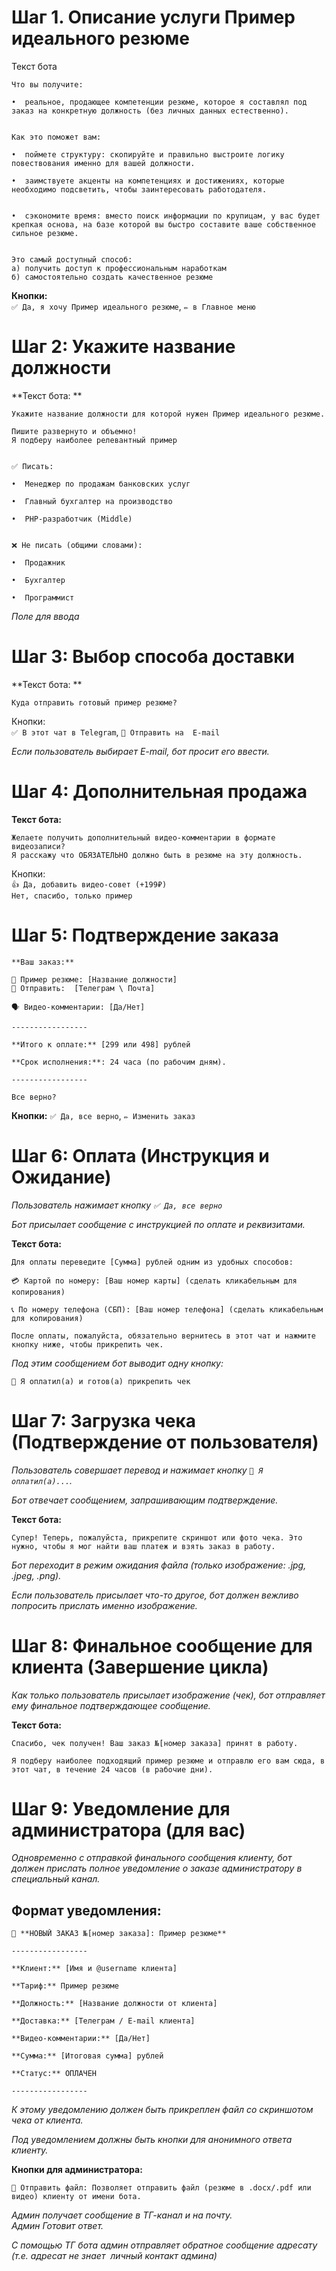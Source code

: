 # Шаг 1. Описание услуги Пример идеального резюме  
  
Текст бота 

```
Что вы получите:

•  реальное, продающее компетенции резюме, которое я составлял под заказ на конкретную должность (без личных данных естественно).  
  

Как это поможет вам:

•  поймете структуру: скопируйте и правильно выстроите логику повествования именно для вашей должности.

•  заимствуете акценты на компетенциях и достижениях, которые необходимо подсветить, чтобы заинтересовать работодателя.  
  

•  сэкономите время: вместо поиск информации по крупицам, у вас будет крепкая основа, на базе которой вы быстро составите ваше собственное сильное резюме.  
  

Это самый доступный способ:  
а) получить доступ к профессиональным наработкам  
б) самостоятельно создать качественное резюме
```
  
**Кнопки:**  
`✅ Да, я хочу Пример идеального резюме`, `✏️ в Главное меню`
  
  
# Шаг 2: Укажите название должности  
  
**Текст бота: **
```
Укажите название должности для которой нужен Пример идеального резюме.

Пишите развернуто и объемно!  
Я подберу наиболее релевантный пример 

  
✅ Писать:

•  Менеджер по продажам банковских услуг

•  Главный бухгалтер на производство

•  PHP-разработчик (Middle)

  
❌ Не писать (общими словами):

•  Продажник

•  Бухгалтер

•  Программист
```
  
*Поле для ввода*
  
# Шаг 3: Выбор способа доставки

**Текст бота: **  
```
Куда отправить готовый пример резюме?
```


Кнопки:  
`✅ В этот чат в Telegram`, `📧 Отправить на  E-mail`
  

*Если пользователь выбирает E-mail, бот просит его ввести.*  
  
# Шаг 4: Дополнительная продажа  
  
**Текст бота:**  
```
Желаете получить дополнительный видео-комментарии в формате видеозаписи?  
Я расскажу что ОБЯЗАТЕЛЬНО должно быть в резюме на эту должность.
```

Кнопки:  
`👍 Да, добавить видео-совет (+199₽)`  
`Нет, спасибо, только пример`

  

# Шаг 5: Подтверждение заказа

```
**Ваш заказ:**

📄 Пример резюме: [Название должности]  
📧 Отправить:  [Телеграм \ Почта]

🗣️ Видео-комментарии: [Да/Нет]

-----------------

**Итого к оплате:** [299 или 498] рублей

**Срок исполнения:**: 24 часа (по рабочим дням).

-----------------

Все верно?
```

**Кнопки:**
`✅ Да, все верно`, `✏️ Изменить заказ`

# Шаг 6: Оплата (Инструкция и Ожидание)

  
*Пользователь нажимает кнопку `✅ Да, все верно`*
  
*Бот присылает сообщение с инструкцией по оплате и реквизитами.*
  
**Текст бота:**
```
Для оплаты переведите [Сумма] рублей одним из удобных способов:

💳 Картой по номеру: [Ваш номер карты] (сделать кликабельным для копирования)

📞 По номеру телефона (СБП): [Ваш номер телефона] (сделать кликабельным для копирования)

После оплаты, пожалуйста, обязательно вернитесь в этот чат и нажмите кнопку ниже, чтобы прикрепить чек.
```

*Под этим сообщением бот выводит одну кнопку:*

`📸 Я оплатил(а) и готов(а) прикрепить чек`
  
# Шаг 7: Загрузка чека (Подтверждение от пользователя)

*Пользователь совершает перевод и нажимает кнопку `📸 Я оплатил(а)...`.*

*Бот отвечает сообщением, запрашивающим подтверждение.*

**Текст бота:**
```
Супер! Теперь, пожалуйста, прикрепите скриншот или фото чека. Это нужно, чтобы я мог найти ваш платеж и взять заказ в работу. 
```  

*Бот переходит в режим ожидания файла (только изображение: .jpg, .jpeg, .png).*  
  
*Если пользователь присылает что-то другое, бот должен вежливо попросить прислать именно изображение.*  
  
# Шаг 8: Финальное сообщение для клиента (Завершение цикла)

*Как только пользователь присылает изображение (чек), бот отправляет ему финальное подтверждающее сообщение.*
  
**Текст бота:**
```
Спасибо, чек получен! Ваш заказ №[номер заказа] принят в работу.

Я подберу наиболее подходящий пример резюме и отправлю его вам сюда, в этот чат, в течение 24 часов (в рабочие дни).
```

# Шаг 9: Уведомление для администратора (для вас)

*Одновременно с отправкой финального сообщения клиенту, бот должен прислать полное уведомление о заказе администратору в специальный канал.*  

## Формат уведомления:

```
🔔 **НОВЫЙ ЗАКАЗ №[номер заказа]: Пример резюме**

-----------------

**Клиент:** [Имя и @username клиента]

**Тариф:** Пример резюме

**Должность:** [Название должности от клиента]

**Доставка:** [Телеграм / E-mail клиента]

**Видео-комментарии:** [Да/Нет]

**Сумма:** [Итоговая сумма] рублей

**Статус:** ОПЛАЧЕН

-----------------
```
  

*К этому уведомлению должен быть прикреплен файл со скриншотом чека от клиента.*

  
*Под уведомлением должны быть кнопки для анонимного ответа клиенту.*

**Кнопки для администратора:**
```
📂 Отправить файл: Позволяет отправить файл (резюме в .docx/.pdf или видео) клиенту от имени бота.
```
  
*Админ получает сообщение в ТГ-канал и на почту.*  
*Админ Готовит ответ.*  
  
*С помощью ТГ бота админ отправляет обратное сообщение адресату*  
*(т.е. адресат не знает  личный контакт админа)*
